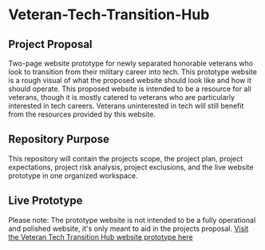 # Veteran-Tech-Transition-Hub
## Project Proposal
Two-page website prototype for newly separated honorable veterans who look to transition from their military career into tech. This prototype website is a rough visual of what the proposed website should look like and how it should operate. This proposed website is intended to be a resource for all veterans, though it is mostly catered to veterans who are particularly interested in tech careers. Veterans uninterested in tech will still benefit from the resources provided by this website.
## Repository Purpose
This repository will contain the projects scope, the project plan, project expectations, project risk analysis, project exclusions, and the live website prototype in one organized workspace. 

## Live Prototype
Please note: The prototype website is not intended to be a fully operational and polished website, it's only meant to aid in the projects proposal.
[Visit the Veteran Tech Transition Hub website prototype here](https://marvinalberto1300.github.io/Veteran-Tech-Transition-Hub/)
